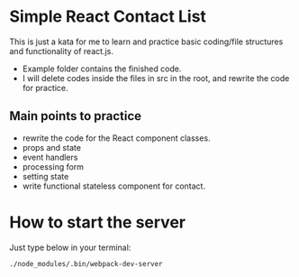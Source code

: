 # Simple React Contact List
This is just a kata for me to learn and practice basic coding/file structures and functionality of react.js.

- Example folder contains the finished code.
- I will delete codes inside the files in src in the root, and rewrite the code for practice.

## Main points to practice
- rewrite the code for the React component classes.
- props and state
- event handlers
- processing form
- setting state
- write functional stateless component for contact.

# How to start the server
Just type below in your terminal:
```
./node_modules/.bin/webpack-dev-server
```
